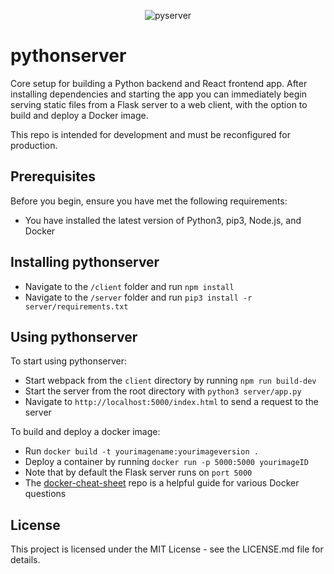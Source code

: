 <p align="center"><img alt="pyserver" src="https://random-kt.s3.us-east-2.amazonaws.com/Screen+Shot+2020-02-21+at+8.21.39+AM.png"/></p>

# pythonserver
Core setup for building a Python backend and React frontend app. After installing dependencies and starting the app you can immediately begin serving static files from a Flask server to a web client, with the option to build and deploy a Docker image.

This repo is intended for development and must be reconfigured for production.

## Prerequisites

Before you begin, ensure you have met the following requirements:

* You have installed the latest version of Python3, pip3, Node.js, and Docker

## Installing pythonserver

* Navigate to the `/client` folder and run `npm install`
* Navigate to the `/server` folder and run `pip3 install -r server/requirements.txt`

## Using pythonserver

To start using pythonserver:

* Start webpack from the `client` directory by running `npm run build-dev`
* Start the server from the root directory with `python3 server/app.py`
* Navigate to `http://localhost:5000/index.html` to send a request to the server

To build and deploy a docker image:

* Run `docker build -t yourimagename:yourimageversion .`
* Deploy a container by running `docker run -p 5000:5000 yourimageID`
* Note that by default the Flask server runs on `port 5000`
* The [docker-cheat-sheet](https://github.com/wsargent/docker-cheat-sheet) repo is a helpful guide for various Docker questions

## License

This project is licensed under the MIT License - see the LICENSE.md file for details.
